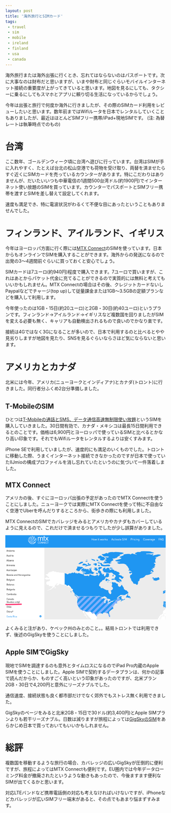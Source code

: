 ```yaml
---
layout: post
title: '海外旅行とSIMカード'
tags:
 - travel
 - sim
 - mobile
 - ireland
 - finland
 - usa
 - canada
---
```


海外旅行または海外出張に行くとき、忘れてはならないのはパスポートです。次に大事なのは財布だと思いますが、いまや財布と同じぐらいモバイルインターネット接続の重要度が上がってきていると思います。地図を見るにしても、タクシーに乗るにしてもスマホとアプリに頼り切る生活になっているからでしょう。

今年は出張と旅行で何度か海外に行きましたが、その際のSIMカード利用をレビューしたいと思います。数年前まではWifiルータを日本でレンタルしていくこともありましたが、最近はほとんどSIMフリー携帯/iPad+現地SIMです。
(注: 為替レートは執筆時点でのもの)

# 台湾

ここ数年、ゴールデンウィーク頃に台湾へ遊びに行っています。台湾はSIMが手に入れやすく、たとえば台北の松山空港でも荷物を受け取り、両替を済ませたらすぐ近くにSIMカードを売っているカウンターがあります。特にこだわりはありませんが、だいたいいつも中華電信の1週間500台湾ドル(約1900円)でインターネット使い放題のSIMを買っています。カウンターでパスポートとSIMフリー携帯を渡すとSIMを差し替えて設定してくれます。

速度も満足でき、特に電波状況がわるくて不便な目にあったということもありませんでした。

# フィンランド、アイルランド、イギリス

今年はヨーロッパ方面に行く際には[MTX Connect](https://www.mtxc.eu/)のSIMを使っています。日本からもオンラインでSIMを購入することができます。海外からの発送になるので出発の3〜4週間前ぐらいに買っておくと安心でしょう。

SIMカードは7ユーロ(約940円)程度で購入できます。7ユーロで買いますが、これはあとからパケット代金に充てることができるので実質的には無料と考えてもいいかもしれません。MTX Connectの場合はその後、クレジットカードないしPaypalなどでチャージ(top up)して従量課金または1GB〜3.5GBの定額プランなどを購入して利用します。

今年使ったのは1GB・15日(約20ユーロ)と2GB・30日(約40ユーロ)というプランです。フィンランド→アイルランド→イギリスなど複数国を回りましたがSIMを変える必要も無く、キャリアも自動検出されるもので良いのでかなり楽です。

接続は4Gではなく3Gになることが多いので、日本で利用するのと比べるとやや見劣りしますが地図を見たり、SNSを見るぐらいならさほど気にならないと思います。

# アメリカとカナダ

北米には今年、アメリカ(ニューヨークとインディアナ)とカナダ(トロント)に行きました。同行者分ふくめ2台分準備しました。

## T-MobileのSIM

ひとつは[T-Mobileの通話とSMS、データ通信高速無制限使い放題](http://amzn.to/2At7lTY)というSIMを購入していきました。30日間有効で、カナダ・メキシコは最長15日間利用できるとのことです。価格は6,900円とヨーロッパで使っているSIMと比べるとかなり高い印象です。それでもWifiルータをレンタルするよりは安くすみます。

iPhone SEで利用していましたが、速度的にも満足のいくものでした。トロントに移動した際、うまくインターネット接続できなかったのですが日本で使っていたIIJmioの構成プロファイルを消し忘れていたというのに気づいて一件落着しました。

## MTX Connect

アメリカの後、すぐにヨーロッパ出張の予定があったのでMTX Connectを使うことにしました。ニューヨークでは実際にMTX Connectを使って特に不自由なく空港でUberを呼んだりするところから、街歩きの際にも利用しました。

MTX ConnectのSIMでカバレッジをみるとアメリカやカナダもカバーしているように見えるので、これだけで済ませるつもりでしたが少し誤算がありました。

![MTX Connectのカバレッジ](/images/2017-12-12-mtx-connect-coverage.jpg)

よくみると注があり、ケベック州のみとのこと。。結局トロントでは利用できず、後述のGigSkyを使うことにしました。

## Apple SIMでGigSky

現地でSIMを調達するのも意外とタイムロスになるのでiPad Pro内蔵のApple SIMを使うことにしました。Apple SIMで契約するデータプランは、何かの記事で読んだからか、ものすごく高いという印象があったのですが、北米プラン2GB・30日で4,200円と意外にリーズナブルでした。

通信速度、接続状態も良く都市部だけでなく郊外でもストレス無く利用できました。

GigSkyのページをみると北米2GB・15日で30ドル(約3,400円)とApple SIMプランよりも若干リーズナブル。日数は減りますが旅程によっては[GigSkyのSIM](http://amzn.to/2AsXLQJ)をあらかじめ日本で買っておいてもいいかもしれません。

# 総評

複数国を移動するような旅行の場合、カバレッジの広いGigSkyが圧倒的に便利ですが、旅程によってはMTX Connectも便利です。EU圏内では今年データローミング料金が撤廃されたというような動きもあったので、今後ますます便利なSIMが出てくるかと思います。

対応LTEバンドなど携帯電話側の対応も考えなければいけないですが、iPhoneなどカバレッジが広いSIMフリー端末があると、その点でもあまり悩まずすみます。